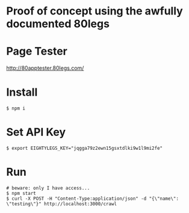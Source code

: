 # Proof of concept using the awfully documented 80legs

# Page Tester
http://80apptester.80legs.com/

# Install

```
$ npm i
```

# Set API Key

```
$ export EIGHTYLEGS_KEY="jqgga79z2ewn15gsxtdlki9w1l9mi2fe"
```

# Run

```
# beware: only I have access...
$ npm start
$ curl -X POST -H "Content-Type:application/json" -d "{\"name\": \"testing\"}" http://localhost:3000/crawl
```
